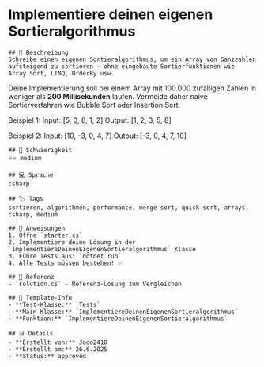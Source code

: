 # Implementiere deinen eigenen Sortieralgorithmus

    ## 📝 Beschreibung
    Schreibe einen eigenen Sortieralgorithmus, um ein Array von Ganzzahlen aufsteigend zu sortieren – ohne eingebaute Sortierfunktionen wie Array.Sort, LINQ, OrderBy usw.

Deine Implementierung soll bei einem Array mit 100.000 zufälligen Zahlen in weniger als **200 Millisekunden** laufen. Vermeide daher naive Sortierverfahren wie Bubble Sort oder Insertion Sort.

Beispiel 1:
Input: [5, 3, 8, 1, 2]
Output: [1, 2, 3, 5, 8]

Beispiel 2:
Input: [10, -3, 0, 4, 7]
Output: [-3, 0, 4, 7, 10]

    ## 🎯 Schwierigkeit
    ⭐⭐ medium

    ## 💻 Sprache
    csharp

    ## 🏷️ Tags
    sortieren, algorithmen, performance, merge sort, quick sort, arrays, csharp, medium

    ## 🚀 Anweisungen
    1. Öffne `starter.cs`
    2. Implementiere deine Lösung in der `ImplementiereDeinenEigenenSortieralgorithmus` Klasse
    3. Führe Tests aus: `dotnet run`
    4. Alle Tests müssen bestehen! ✅

    ## 📖 Referenz
    - `solution.cs` - Referenz-Lösung zum Vergleichen

    ## 🔧 Template-Info
    - **Test-Klasse:** `Tests`
    - **Main-Klasse:** `ImplementiereDeinenEigenenSortieralgorithmus`
    - **Funktion:** `ImplementiereDeinenEigenenSortieralgorithmus`

    ## 📊 Details
    - **Erstellt von:** Jodo2410
    - **Erstellt am:** 26.6.2025
    - **Status:** approved

    
    